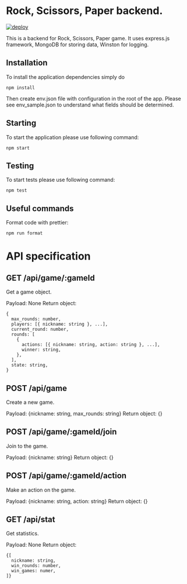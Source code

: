 # Rock, Scissors, Paper backend.
[![deploy](https://github.com/malafeev01/rsp-backend/actions/workflows/deploy.yml/badge.svg?branch=main)](https://github.com/malafeev01/rsp-backend/actions/workflows/deploy.yml)

This is a backend for Rock, Scissors, Paper game.
It uses express.js framework, MongoDB for storing data, Winston for logging.

## Installation

To install the application dependencies simply do

```
npm install
```

Then create env.json file with configuration in the root of the app. Please see env_sample.json to understand what fields should be determined.

## Starting

To start the application please use following command:

```
npm start
```

## Testing

To start tests please use following command:

```
npm test
```

## Useful commands

Format code with prettier:

```
npm run format
```

# API specification

## GET /api/game/:gameId

Get a game object.

Payload: None
Return object:

```
{
  max_rounds: number,
  players: [{ nickname: string }, ...],
  current_round: number,
  rounds: [
    {
      actions: [{ nickname: string, action: string }, ...],
      winner: string,
    },
  ],
  state: string,
}
```

## POST /api/game

Create a new game.

Payload: {nickname: string, max_rounds: string}
Return object: {}

## POST /api/game/:gameId/join

Join to the game.

Payload: {nickname: string}
Return object: {}

## POST /api/game/:gameId/action

Make an action on the game.

Payload: {nickname: string, action: string}
Return object: {}

## GET /api/stat

Get statistics.

Payload: None
Return object:

```
{[
  nickname: string,
  win_rounds: number,
  win_games: numer,
]}
```
